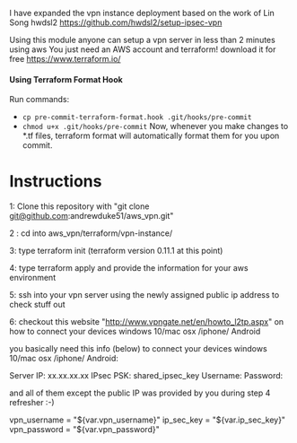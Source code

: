 I have expanded the vpn instance deployment based on the work of Lin Song hwdsl2 https://github.com/hwdsl2/setup-ipsec-vpn

Using this module anyone can setup a vpn server in less than 2 minutes using aws
You just need an AWS account and terraform!
download it for free https://www.terraform.io/

#### Using Terraform Format Hook
Run commands:
- `cp pre-commit-terraform-format.hook .git/hooks/pre-commit`
- `chmod u+x .git/hooks/pre-commit`
Now, whenever you make changes to \*.tf files, terraform format will automatically format them for you upon commit.










# Instructions

1: Clone this repository with "git clone git@github.com:andrewduke51/aws_vpn.git"

2 : cd into aws_vpn/terraform/vpn-instance/

3: type terraform init (terraform version 0.11.1 at this point)

4: type terraform apply and provide the information for your aws environment

5: ssh into your vpn server using the newly assigned public ip address to check stuff out

6: checkout this website "http://www.vpngate.net/en/howto_l2tp.aspx" on how to connect your devices windows 10/mac osx /iphone/ Android

you basically need this info (below) to connect your devices windows 10/mac osx /iphone/ Android:

Server IP: xx.xx.xx.xx
IPsec PSK: shared_ipsec_key
Username: <username>
Password: <password>

and all of them except the public IP was provided by you during step 4
refresher :-)

vpn_username       = "${var.vpn_username}"
ip_sec_key         = "${var.ip_sec_key}"
vpn_password       = "${var.vpn_password}"